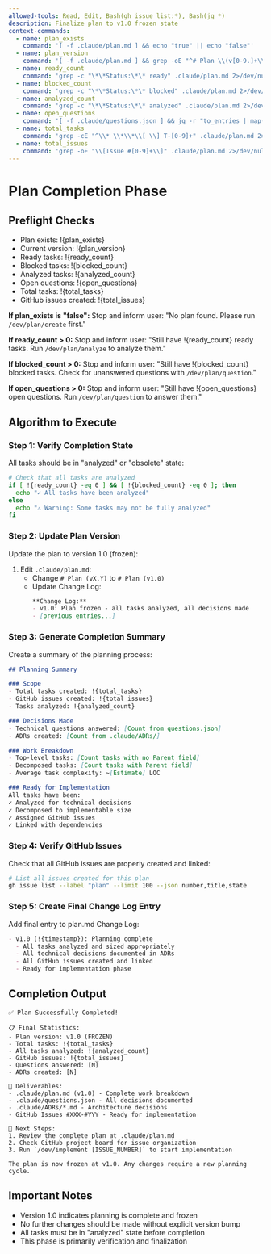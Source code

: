 ```yaml
---
allowed-tools: Read, Edit, Bash(gh issue list:*), Bash(jq *)
description: Finalize plan to v1.0 frozen state
context-commands:
  - name: plan_exists
    command: '[ -f .claude/plan.md ] && echo "true" || echo "false"'
  - name: plan_version
    command: '[ -f .claude/plan.md ] && grep -oE "^# Plan \\(v[0-9.]+\\)" .claude/plan.md | grep -oE "v[0-9.]+" || echo "none"'
  - name: ready_count
    command: 'grep -c "\*\*Status:\*\* ready" .claude/plan.md 2>/dev/null || echo "0"'
  - name: blocked_count
    command: 'grep -c "\*\*Status:\*\* blocked" .claude/plan.md 2>/dev/null || echo "0"'
  - name: analyzed_count
    command: 'grep -c "\*\*Status:\*\* analyzed" .claude/plan.md 2>/dev/null || echo "0"'
  - name: open_questions
    command: '[ -f .claude/questions.json ] && jq -r "to_entries | map(select(.value.status == \"open\")) | length" .claude/questions.json || echo "0"'
  - name: total_tasks
    command: 'grep -cE "^\\* \\*\\*\\[ \\] T-[0-9]+" .claude/plan.md 2>/dev/null || echo "0"'
  - name: total_issues
    command: 'grep -oE "\\[Issue #[0-9]+\\]" .claude/plan.md 2>/dev/null | sort -u | wc -l || echo "0"'
---
```


# Plan Completion Phase

## Preflight Checks

- Plan exists: !{plan_exists}
- Current version: !{plan_version}
- Ready tasks: !{ready_count}
- Blocked tasks: !{blocked_count}
- Analyzed tasks: !{analyzed_count}
- Open questions: !{open_questions}
- Total tasks: !{total_tasks}
- GitHub issues created: !{total_issues}

**If plan_exists is "false":**
Stop and inform user: "No plan found. Please run `/dev/plan/create` first."

**If ready_count > 0:**
Stop and inform user: "Still have !{ready_count} ready tasks. Run `/dev/plan/analyze` to analyze them."

**If blocked_count > 0:**
Stop and inform user: "Still have !{blocked_count} blocked tasks. Check for unanswered questions with `/dev/plan/question`."

**If open_questions > 0:**
Stop and inform user: "Still have !{open_questions} open questions. Run `/dev/plan/question` to answer them."

## Algorithm to Execute

### Step 1: Verify Completion State

All tasks should be in "analyzed" or "obsolete" state:
```bash
# Check that all tasks are analyzed
if [ !{ready_count} -eq 0 ] && [ !{blocked_count} -eq 0 ]; then
  echo "✓ All tasks have been analyzed"
else
  echo "⚠️ Warning: Some tasks may not be fully analyzed"
fi
```

### Step 2: Update Plan Version

Update the plan to version 1.0 (frozen):

1. Edit `.claude/plan.md`:
   - Change `# Plan (vX.Y)` to `# Plan (v1.0)`
   - Update Change Log:
     ```markdown
     **Change Log:**
     - v1.0: Plan frozen - all tasks analyzed, all decisions made
     - [previous entries...]
     ```

### Step 3: Generate Completion Summary

Create a summary of the planning process:

```markdown
## Planning Summary

### Scope
- Total tasks created: !{total_tasks}
- GitHub issues created: !{total_issues}
- Tasks analyzed: !{analyzed_count}

### Decisions Made
- Technical questions answered: [Count from questions.json]
- ADRs created: [Count from .claude/ADRs/]

### Work Breakdown
- Top-level tasks: [Count tasks with no Parent field]
- Decomposed tasks: [Count tasks with Parent field]
- Average task complexity: ~[Estimate] LOC

### Ready for Implementation
All tasks have been:
✓ Analyzed for technical decisions
✓ Decomposed to implementable size
✓ Assigned GitHub issues
✓ Linked with dependencies
```

### Step 4: Verify GitHub Issues

Check that all GitHub issues are properly created and linked:
```bash
# List all issues created for this plan
gh issue list --label "plan" --limit 100 --json number,title,state
```

### Step 5: Create Final Change Log Entry

Add final entry to plan.md Change Log:
```markdown
- v1.0 (!{timestamp}): Planning complete
  - All tasks analyzed and sized appropriately
  - All technical decisions documented in ADRs
  - All GitHub issues created and linked
  - Ready for implementation phase
```

## Completion Output

```
✅ Plan Successfully Completed!

📋 Final Statistics:
- Plan version: v1.0 (FROZEN)
- Total tasks: !{total_tasks}
- All tasks analyzed: !{analyzed_count}
- GitHub issues: !{total_issues}
- Questions answered: [N]
- ADRs created: [N]

📁 Deliverables:
- .claude/plan.md (v1.0) - Complete work breakdown
- .claude/questions.json - All decisions documented
- .claude/ADRs/*.md - Architecture decisions
- GitHub Issues #XXX-#YYY - Ready for implementation

🚀 Next Steps:
1. Review the complete plan at .claude/plan.md
2. Check GitHub project board for issue organization
3. Run `/dev/implement [ISSUE_NUMBER]` to start implementation

The plan is now frozen at v1.0. Any changes require a new planning cycle.
```

## Important Notes

- Version 1.0 indicates planning is complete and frozen
- No further changes should be made without explicit version bump
- All tasks must be in "analyzed" state before completion
- This phase is primarily verification and finalization
